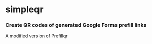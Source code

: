 # simpleqr
### Create QR codes of generated Google Forms prefill links

A modified version of Prefillqr